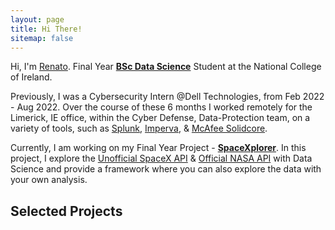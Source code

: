 ```yaml
---
layout: page
title: Hi There!
sitemap: false
---
```


Hi, I'm [Renato](https://www.linkedin.com/in/rgusani/). Final Year [<strong>BSc Data Science</strong>](https://github.com/renatogusani/BSc-Data-Science) Student at the National College of Ireland.

Previously, I was a Cybersecurity Intern @Dell Technologies, from Feb 2022 - Aug 2022. Over the course of these 6 months I worked remotely for the Limerick, IE office, within the Cyber Defense, Data-Protection team, on a variety of tools, such as [Splunk](https://www.splunk.com/), [Imperva](https://www.imperva.com/), & [McAfee Solidcore](https://www.mcafee.com/enterprise/en-us/assets/data-sheets/ds-application-control.pdf).

Currently, I am working on my Final Year Project - [<strong>SpaceXplorer</strong>](https://spacexplorer.info/). In this project, I explore the [Unofficial SpaceX API](https://github.com/r-spacex/SpaceX-API) & [Official NASA API](https://api.nasa.gov) with Data Science and provide a framework where you can also explore the data with your own analysis.


## Selected Projects
